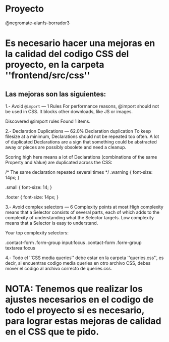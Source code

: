 # Proyecto

@negromate-alanfs-borrador3

# Es necesario hacer una mejoras en la calidad del codigo CSS del proyecto, en la carpeta ''frontend/src/css''

## Las mejoras son las siguientes:

1.- Avoid `@import` — 1 Rules
For performance reasons, @import should not be used in CSS. It blocks other downloads, like JS or images.

Discovered @import rules
Found 1 items.

2.- Declaration Duplications — 62.0% Declaration duplication
To keep filesize at a minimum, Declarations should not be repeated too often. A lot of duplicated Declarations are a sign that something could be abstracted away or pieces are possibly obsolete and need a cleanup.

Scoring high here means a lot of Declarations (combinations of the same Property and Value) are duplicated across the CSS:

/* The same declaration repeated several times */
.warning {
	font-size: 14px;
}

.small {
	font-size: 14;
}

.footer {
	font-size: 14px;
}

3.- Avoid complex selectors — 6 Complexity points at most
High complexity means that a Selector consists of several parts, each of which adds to the complexity of understanding what the Selector targets. Low complexity means that a Selector is easy to understand.

Your top complexity selectors:

.contact-form .form-group input:focus
.contact-form .form-group textarea:focus

4.- Todo el ''CSS media queries'' debe estar en la carpeta ''queries.css'', es decir, si encuentras codigo media queries en otro archivo CSS, debes mover el codigo al archivo correcto de queries.css.


# NOTA:  Tenemos que realizar los ajustes necesarios en el codigo de todo el proyecto si es necesario, para lograr estas mejoras de calidad en el CSS que te pido.
